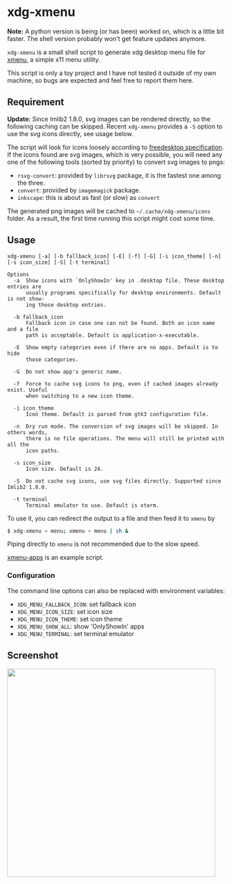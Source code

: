 # xdg-xmenu

**Note:** A python version is being (or has been) worked on, which is a little bit faster. The shell version probably won't get feature updates anymore.

`xdg-xmenu` is a small shell script to generate xdg desktop menu file for [xmenu](https://github.com/phillbush/xmenu), a simple x11 menu utility.

This script is only a toy project and I have not tested it outside of my own machine, so bugs are expected and feel free to report them here.

## Requirement

**Update:** Since Imlib2 1.8.0, svg images can be rendered directly, so the following caching can be skipped. Recent `xdg-xmenu` provides a `-S` option to use the svg icons directly, see usage below.

The script will look for icons loosely according to [freedesktop specification](https://specifications.freedesktop.org). If the icons found are svg images, which is very possible, you will need any one of the following tools (sorted by priority) to convert svg images to pngs:

- `rsvg-convert`: provided by `librsvg` package, it is the fastest one among the three.
- `convert`: provided by `imagemagick` package.
- `inkscape`: this is about as fast (or slow) as `convert`

The generated png images will be cached to `~/.cache/xdg-xmenu/icons` folder. As a result, the first time running this script might cost some time.

## Usage

```
xdg-xmenu [-a] [-b fallback_icon] [-E] [-f] [-G] [-i icon_theme] [-n] [-s icon_size] [-S] [-t terminal]

Options
  -a  Show icons with `OnlyShowIn' key in .desktop file. These desktop entries are
      usually programs specifically for desktop environments. Default is not show‐
      ing those desktop entries.

  -b fallback_icon
      Fallback icon in case one can not be found. Both an icon name and a file
      path is acceptable. Default is application-x-executable.

  -E  Show empty categories even if there are no apps. Default is to hide
      those categories.

  -G  Do not show app's generic name.

  -f  Force to cache svg icons to png, even if cached images already exist. Useful
      when switching to a new icon theme.

  -i icon_theme
      Icon theme. Default is parsed from gtk3 configuration file.

  -n  Dry run mode. The conversion of svg images will be skipped. In others words,
      there is no file operations. The menu will still be printed with all the
      icon paths.

  -s icon_size
      Icon size. Default is 24.

  -S  Do not cache svg icons, use svg files directly. Supported since Imlib2 1.8.0.

  -t terminal
      Terminal emulator to use. Default is xterm.
```

To use it, you can redirect the output to a file and then feed it to `xmenu` by

```sh
$ xdg-xmenu > menu; xmenu < menu | sh &
```

Piping directly to `xmenu` is not recommended due to the slow speed.

[xmenu-apps](xmenu-app) is an example script.

### Configuration

The command line options can also be replaced with environment variables:
- `XDG_MENU_FALLBACK_ICON`: set fallback icon
- `XDG_MENU_ICON_SIZE`: set icon size
- `XDG_MENU_ICON_THEME`: set icon theme
- `XDG_MENU_SHOW_ALL`: show 'OnlyShowIn' apps
- `XDG_MENU_TERMINAL`: set terminal emulator

## Screenshot

<img src="demo.gif" width="480px">

